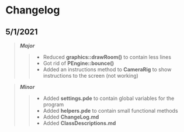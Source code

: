 # Changelog

## 5/1/2021
  > __*Major*__
  >> - Reduced __graphics::drawRoom()__ to contain less lines
  >> - Got rid of __PEngine::bounce()__
  >> - Added an instructions method to __CameraRig__ to show instructions to the screen (not working)
  
  > __*Minor*__
  >> - Added __settings.pde__ to contain global variables for the program
  >> - Added __helpers.pde__ to contain small functional methods
  >> - Added __ChangeLog.md__
  >> - Added __ClassDescriptions.md__
